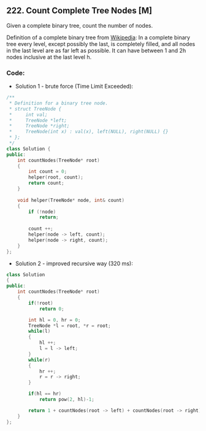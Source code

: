 ## 222. Count Complete Tree Nodes [M]
Given a complete binary tree, count the number of nodes.

Definition of a complete binary tree from [Wikipedia](https://en.wikipedia.org/wiki/Binary_tree#Types_of_binary_trees):
In a complete binary tree every level, except possibly the last, is completely filled, and all nodes in the last level are as far left as possible. It can have between 1 and 2h nodes inclusive at the last level h.

### Code:
- Solution 1 - brute force (Time Limit Exceeded):
```c++
/**
 * Definition for a binary tree node.
 * struct TreeNode {
 *     int val;
 *     TreeNode *left;
 *     TreeNode *right;
 *     TreeNode(int x) : val(x), left(NULL), right(NULL) {}
 * };
 */
class Solution {
public:
    int countNodes(TreeNode* root) 
    {
        int count = 0;
        helper(root, count);
        return count;
    }
    
    void helper(TreeNode* node, int& count)
    {
        if (!node)
            return;
        
        count ++;
        helper(node -> left, count);
        helper(node -> right, count);
    }
};
```

- Solution 2 - improved recursive way (320 ms):
```c++
class Solution 
{
public:
    int countNodes(TreeNode* root) 
    {
        if(!root) 
            return 0;

        int hl = 0, hr = 0;
        TreeNode *l = root, *r = root;
        while(l) 
        {
            hl ++;
            l = l -> left;
        }
        while(r) 
        {
            hr ++;
            r = r -> right;
        }

        if(hl == hr) 
            return pow(2, hl)-1;

        return 1 + countNodes(root -> left) + countNodes(root -> right);
    }
};
```
